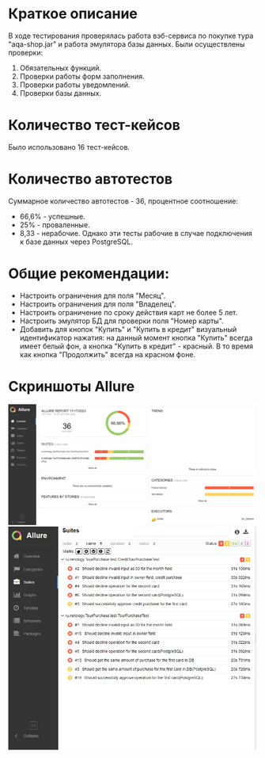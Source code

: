 # Краткое описание
В ходе тестирования проверялась работа вэб-сервиса по покупке тура "aqa-shop.jar" и работа эмулятора базы данных.
Были осуществлены проверки:
1. Обязательных функций.
2. Проверки работы форм заполнения.
3. Проверки работы уведомлений.
4. Проверки базы данных.
# Количество тест-кейсов
Было использовано 16 тест-кейсов.
# Количество автотестов
Суммарное количество автотестов - 36, процентное соотношение:
- 66,6% - успешные.
- 25% - проваленные.
- 8,33 - нерабочие. Однако эти тесты рабочие в случае подключения к базе данных через PostgreSQL.
# Общие рекомендации:
- Настроить ограничения для поля "Месяц".
- Настроить ограничения для поля "Владелец".
- Настроить ограничение по сроку действия карт не более 5 лет.
- Настроить эмулятор БД для проверки поля "Номер карты".
- Добавить для кнопок "Купить" и "Купить в кредит" визуальный идентификатор нажатия: на данный момент кнопка "Купить" всегда имеет белый фон, а кнопка "Купить в кредит" - красный. В то время как кнопка "Продолжить" всегда на красном фоне.
# Скриншоты Allure
![Alt text](Screenshot_1.jpg)
![Alt text](Screenshot_2.jpg)